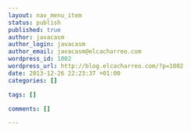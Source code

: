 ```yaml
--- 
layout: nav_menu_item
status: publish
published: true
author: javacasm
author_login: javacasm
author_email: javacasm@elcacharreo.com
wordpress_id: 1002
wordpress_url: http://blog.elcacharreo.com/?p=1002
date: 2013-12-26 22:23:37 +01:00
categories: []

tags: []

comments: []

---
```

 
